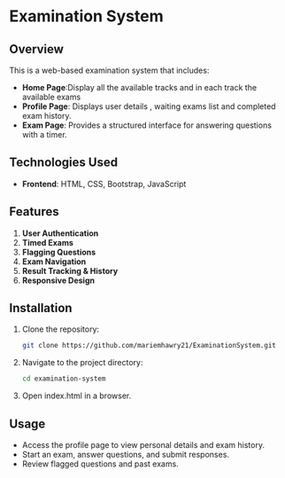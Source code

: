 # Examination System

## Overview
This is a web-based examination system that includes:
- **Home Page**:Display all the available tracks and in each track the available exams
- **Profile Page**: Displays user details , waiting exams list and completed exam history.
- **Exam Page**: Provides a structured interface for answering questions with a timer.

## Technologies Used
- **Frontend**: HTML, CSS, Bootstrap, JavaScript

## Features
1. **User Authentication** 
2. **Timed Exams**
3. **Flagging Questions**
4. **Exam Navigation**
5. **Result Tracking & History**
6. **Responsive Design**

## Installation
1. Clone the repository:
   ```sh
   git clone https://github.com/mariemhawry21/ExaminationSystem.git
   ```
2. Navigate to the project directory:
   ```sh
   cd examination-system
   ```
3. Open index.html in a browser.

## Usage
- Access the profile page to view personal details and exam history.
- Start an exam, answer questions, and submit responses.
- Review flagged questions and past exams.


